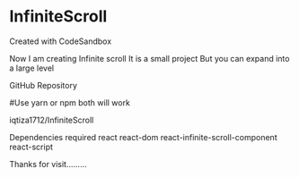 # InfiniteScroll
Created with CodeSandbox

Now I am creating Infinite scroll 
It is a small project 
But you can expand into a large level

GitHub Repository

#Use yarn or npm both will work

iqtiza1712/InfiniteScroll

Dependencies required
react
react-dom
react-infinite-scroll-component
react-script

Thanks for visit.........
